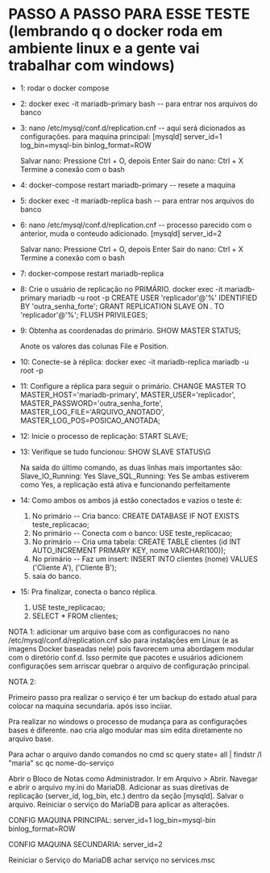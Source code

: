 # PASSO A PASSO PARA ESSE TESTE (lembrando q o docker roda em ambiente linux e a gente vai trabalhar com windows)

- 1: rodar o docker compose 

- 2: docker exec -it mariadb-primary bash -- para entrar nos arquivos do banco 

- 3: nano /etc/mysql/conf.d/replication.cnf -- 
    aqui será dicionados as configurações. para maquina principal: 
    [mysqld]
    server_id=1
    log_bin=mysql-bin
    binlog_format=ROW

    Salvar nano: Pressione Ctrl + O, depois Enter
    Sair do nano: Ctrl + X
    Termine a conexão com o bash

- 4: docker-compose restart mariadb-primary -- resete a maquina

- 5: docker exec -it mariadb-replica bash -- para entrar nos arquivos do banco 

- 6: nano /etc/mysql/conf.d/replication.cnf -- processo parecido com o anterior, muda o conteudo adicionado.
    [mysqld]
    server_id=2

    Salvar nano: Pressione Ctrl + O, depois Enter
    Sair do nano: Ctrl + X
    Termine a conexão com o bash

- 7: docker-compose restart mariadb-replica

- 8: Crie o usuário de replicação no PRIMÁRIO. 
    docker exec -it mariadb-primary mariadb -u root -p
    CREATE USER 'replicador'@'%' IDENTIFIED BY 'outra_senha_forte'; 
    GRANT REPLICATION SLAVE ON *.* TO 'replicador'@'%';
    FLUSH PRIVILEGES;

- 9: Obtenha as coordenadas do primário.
    SHOW MASTER STATUS;

    Anote os valores das colunas File e Position.

 - 10: Conecte-se à réplica:
    docker exec -it mariadb-replica mariadb -u root -p

- 11: Configure a réplica para seguir o primário.
    CHANGE MASTER TO
    MASTER_HOST='mariadb-primary',
    MASTER_USER='replicador',
    MASTER_PASSWORD='outra_senha_forte',
    MASTER_LOG_FILE='ARQUIVO_ANOTADO',
    MASTER_LOG_POS=POSICAO_ANOTADA;

- 12: Inicie o processo de replicação:
    START SLAVE;

- 13: Verifique se tudo funcionou:
    SHOW SLAVE STATUS\G

    Na saída do último comando, as duas linhas mais importantes são:
    Slave_IO_Running: Yes
    Slave_SQL_Running: Yes
    Se ambas estiverem como Yes, a replicação está ativa e funcionando perfeitamente

- 14: Como ambos os ambos já estão conectados e vazios o teste é: 
    1. No primário -- Cria banco: CREATE DATABASE IF NOT EXISTS teste_replicacao;
    2. No primário -- Conecta com o banco: USE teste_replicacao;
    3. No primário -- Cria uma tabela: CREATE TABLE clientes (id INT AUTO_INCREMENT PRIMARY KEY, nome VARCHAR(100));
    4. No primário -- Faz um insert: INSERT INTO clientes (nome) VALUES ('Cliente A'), ('Cliente B');
    5. saia do banco.

- 15: Pra finalizar, conecta o banco réplica.
    1. USE teste_replicacao;
    2. SELECT * FROM clientes;


NOTA 1: 
adicionar um arquivo base com as configuracoes no nano /etc/mysql/conf.d/replication.cnf são para instalações em Linux (e as imagens Docker baseadas nele) pois favorecem uma abordagem modular com o diretório conf.d. Isso permite que pacotes e usuários adicionem configurações sem arriscar quebrar o arquivo de configuração principal.



NOTA 2:

Primeiro passo pra realizar o serviço é ter um backup do estado atual para colocar na maquina secundaria. após isso inciiar.

Pra realizar no windows o processo de mudança para as configurações bases é diferente. nao cria algo modular mas sim edita diretamente no arquivo base.

Para achar o arquivo dando comandos no cmd
sc query state= all | findstr /I "maria"
sc qc nome-do-serviço

Abrir o Bloco de Notas como Administrador.
Ir em Arquivo > Abrir.
Navegar e abrir o arquivo my.ini do MariaDB.
Adicionar as suas diretivas de replicação (server_id, log_bin, etc.) dentro da seção [mysqld].
Salvar o arquivo.
Reiniciar o serviço do MariaDB para aplicar as alterações.

CONFIG MAQUINA PRINCIPAL: 
server_id=1
log_bin=mysql-bin
binlog_format=ROW

CONFIG MAQUINA SECUNDARIA:
server_id=2


Reiniciar o Serviço do MariaDB
achar serviço no services.msc